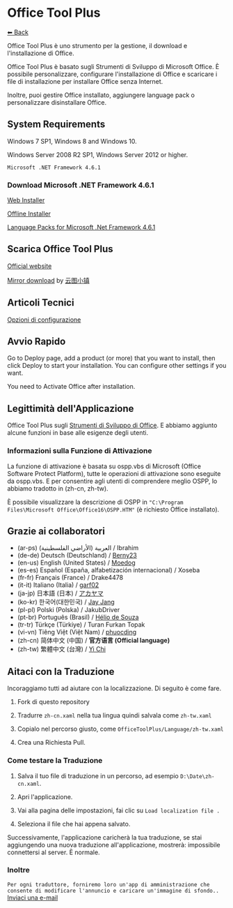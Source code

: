 ﻿# Office Tool Plus

[⬅ Back](https://github.com/YerongAI/Office-Tool)

Office Tool Plus è uno strumento per la gestione, il download e l'installazione di Office.

Office Tool Plus è basato sugli Strumenti di Sviluppo di Microsoft Office. È possibile personalizzare, configurare l'installazione di Office e scaricare i file di installazione per installare Office senza Internet.

Inoltre, puoi gestire Office installato, aggiungere language pack o personalizzare disinstallare Office.

## System Requirements

Windows 7 SP1, Windows 8 and Windows 10.

Windows Server 2008 R2 SP1, Windows Server 2012 or higher.

`Microsoft .NET Framework 4.6.1`

### Download Microsoft .NET Framework 4.6.1

[Web Installer](http://go.microsoft.com/fwlink/?LinkId=780597)

[Offline Installer](http://go.microsoft.com/fwlink/?LinkId=780601)

[Language Packs for Microsoft .Net Framework 4.6.1](http://go.microsoft.com/fwlink/?LinkId=780604)

## Scarica Office Tool Plus

[Official website](https://otp.landian.vip/)

[Mirror download](https://delivery.yuntu.dev/office-tool/) by [云图小镇](https://www.yuntu.dev/)

## Articoli Tecnici

[Opzioni di configurazione](https://docs.microsoft.com/en-us/DeployOffice/configuration-options-for-the-office-2016-deployment-tool)

## Avvio Rapido

Go to Deploy page, add a product (or more) that you want to install, then click Deploy to start your installation. You can configure other settings if you want.

You need to Activate Office after installation.

## Legittimità dell'Applicazione

Office Tool Plus sugli [Strumenti di Sviluppo di Office](https://docs.microsoft.com/it-it/DeployOffice/overview-of-the-office-2016-deployment-tool). E abbiamo aggiunto alcune funzioni in base alle esigenze degli utenti.

### Informazioni sulla Funzione di Attivazione

La funzione di attivazione è basata su ospp.vbs di Microsoft (Office Software Protect Platform), tutte le operazioni di attivazione sono eseguite da ospp.vbs. E per consentire agli utenti di comprendere meglio OSPP, lo abbiamo tradotto in (zh-cn, zh-tw).

È possibile visualizzare la descrizione di OSPP in ````"C:\Program Files\Microsoft Office\Office16\OSPP.HTM"```` (è richiesto Office installato).

## Grazie ai collaboratori

- (ar-ps) العربية (الأراضي الفلسطينية) / Ibrahim
- (de-de) Deutsch (Deutschland) / [Berny23](https://steamcommunity.com/id/Berny23)
- (en-us) English (United States) / [Moedog](https://prprpr.love)
- (es-es) Español (España, alfabetización internacional) / Xoseba
- (fr-fr) Français (France) / Drake4478
- (it-it) Italiano (Italia) / [garf02](https://github.com/garf02)
- (ja-jp) 日本語 (日本) / [アカヤマ](https://github.com/akio1321)
- (ko-kr) 한국어(대한민국) / [Jay Jang](http://www.yaeyaya.com)
- (pl-pl) Polski (Polska) / JakubDriver
- (pt-br) Português (Brasil) / [Hélio de Souza](https://tinyurl.com/hdstec)
- (tr-tr) Türkçe (Türkiye) / Turan Furkan Topak
- (vi-vn) Tiêng Việt (Việt Nam) / [phuocding](https://github.com/phuocding)
- (zh-cn) 简体中文 (中国) / **官方语言 (Official language)**
- (zh-tw) 繁體中文 (台灣) / [Yi Chi](https://www.cotpear.com)

## Aitaci con la Traduzione

Incoraggiamo tutti ad aiutare con la localizzazione. Di seguito è come fare.

1. Fork di questo repository

2. Tradurre ````zh-cn.xaml```` nella tua lingua quindi salvala come ````zh-tw.xaml````

3. Copialo nel percorso giusto, come ````OfficeToolPlus/Language/zh-tw.xaml````

4. Crea una Richiesta Pull.

### Come testare la Traduzione

1. Salva il tuo file di traduzione in un percorso, ad esempio ````D:\Date\zh-cn.xaml````.

2. Apri l'applicazione.

3. Vai alla pagina delle impostazioni, fai clic su ````Load localization file .````

4. Seleziona il file che hai appena salvato.

Successivamente, l'applicazione caricherà la tua traduzione, se stai aggiungendo una nuova traduzione all'applicazione, mostrerà: impossibile connettersi al server. È normale.

### Inoltre

````Per ogni traduttore, forniremo loro un'app di amministrazione che consente di modificare l'annuncio e caricare un'immagine di sfondo..```` [Inviaci una e-mail](mailto:yerong@coolhub.top)
